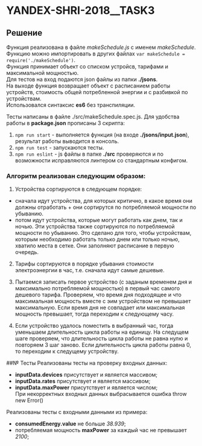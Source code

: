 # YANDEX-SHRI-2018__TASK3

## Решение
Функция реализована в файле *makeSchedule.js* с именем *makeSchedule*.   
Функцию можно импортировать в других файлах `var makeSchedule = require('./makeSchedule')`.   
Функция принимает объект со списком устройсв, тарифами и максимальной мощностью.  
Для тестов на вход подаются json файлы из папки **./jsons**.  
На выходе функция возвращает объект с расписанием работы устройств, стоимость общей потребленной энергии и с разбивкой по устройствам.   
Использовался синтаксис **es6** без транспиляции.

Тесты написаны в файле ./src/makeSchedule.spec.js.
Для удобства работы в **package.json** прописаны 3 скрипта:   
1. `npm run start` - выполняется функция (на входе **./jsons/input.json**), результат работы выводится в консоль.   
2. `npm run test` - запускаются тесты.   
3. `npm run eslint` - js файлы в папке **./src** проверяются и по возможности исправляются линтером со стандартным конфигом.   

### Алгоритм реализован следующим образом:
1. Устройства сортируются в следующем порядке: 
  - сначала идут устройства, для которых критично, в какое время они должны отработать + они сортирутся по потребляемой мощности по убыванию.  
  - потом идут устройства, которые могут работать как днем, так и ночью. Эти устройства также сортируются по потребляемой мощности по убыванию.
Это сделано для того, чтобы устройствам, которым необходимо работать только днем или только ночью, хватило места в сетке. Они заполняют расписание в первую очередь.

2. Тарифы сортируются в порядке убывания стоимости электроэнергии в час, т.е. сначала идут самые дешевые.

3. Пытаемся записать первое устройство (с заданым временем дня и максимально потребляемой мощностью) в первый час самого дешевого тарифа.
Проверяем, что время дня подходящее и что максимальная мощность вместе с эим устройством не превышает максимальную. Если время дня не совпадает или максимальная мощность превышает, тогда переходим к следующему часу.

4. Если устройство удалось поместить в выбранный час, тогда уменьшаем длительность цикла работы на единицу.
На следущем шаге проверяем, что длительность цикла работы не равна нулю и повторяем 3 шаг заново.
Если длительность цикла работы равна 0, то переходим к следущему устройству.

##№ Тесты
Реализованы тесты на проверку входных данных:  
- **inputData.devices** присутствует и является массивом;  
- **inputData.rates** присутствует и является массивом;  
- **inputData.maxPower** присутствует и является числом;  
При некорректных входных данных выбрасывается ошибка throw new Error()  

Реализованы тесты с входными данными из примера:
- **consumedEnergy.value** не больше *38.939*;
- потребляемая мощность **maxPower** за каждый час не превышает *2100*;
